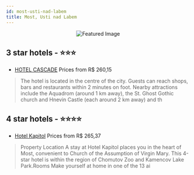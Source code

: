 ```yaml
---
id: most-usti-nad-labem
title: Most, Usti nad Labem
---
```


<center><img src="https://i.travelapi.com/hotels/9000000/8650000/8649000/8648938/84982fd5_z.jpg" alt="Featured Image" /></center>


##  3 star hotels - ⭐️⭐️⭐️

-    [HOTEL CASCADE](https://us.hurb.com/hotels/most/hotel-cascade-JNP-JP038993?cmp=18055) Prices from R$ 260,15
   > The hotel is located in the centre of the city. Guests can reach shops, bars and restaurants within 2 minutes on foot. Nearby attractions include the Aquadrom (around 1 km away), the St. Ghost Gothic church and Hnevin Castle (each around 2 km away) and th

##  4 star hotels - ⭐️⭐️⭐️⭐️

-    [Hotel Kapitol](https://us.hurb.com/hotels/most/hotel-kapitol-JNP-JP140936?cmp=18055) Prices from R$ 265,37
   > Property Location A stay at Hotel Kapitol places you in the heart of Most, convenient to Church of the Assumption of Virgin Mary. This 4-star hotel is within the region of Chomutov Zoo and Kamencov Lake Park.Rooms Make yourself at home in one of the 13 ai
